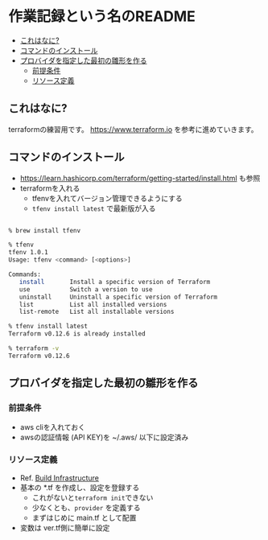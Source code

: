# 作業記録という名のREADME

<!-- TOC depthFrom:2 orderedList:false -->

- [これはなに?](#これはなに)
- [コマンドのインストール](#コマンドのインストール)
- [プロバイダを指定した最初の雛形を作る](#プロバイダを指定した最初の雛形を作る)
    - [前提条件](#前提条件)
    - [リソース定義](#リソース定義)

<!-- /TOC -->

## これはなに?

terraformの練習用です。
<https://www.terraform.io> を参考に進めていきます。

## コマンドのインストール

- <https://learn.hashicorp.com/terraform/getting-started/install.html> も参照
- terraformを入れる
  - tfenvを入れてバージョン管理できるようにする
  - ``tfenv install latest`` で最新版が入る

```bash

% brew install tfenv

% tfenv
tfenv 1.0.1
Usage: tfenv <command> [<options>]

Commands:
   install       Install a specific version of Terraform
   use           Switch a version to use
   uninstall     Uninstall a specific version of Terraform
   list          List all installed versions
   list-remote   List all installable versions

% tfenv install latest
Terraform v0.12.6 is already installed

% terraform -v
Terraform v0.12.6
```

## プロバイダを指定した最初の雛形を作る

### 前提条件

- aws cliを入れておく
- awsの認証情報 (API KEY)を ~/.aws/ 以下に設定済み

### リソース定義

- Ref. [Build Infrastructure](https://learn.hashicorp.com/terraform/getting-started/build)
- 基本の *.tf を作成し、設定を登録する
  - これがないと``terraform init``できない
  - 少なくとも、``provider`` を定義する
  - まずはじめに main.tf として配置
- 変数は ver.tf側に簡単に設定